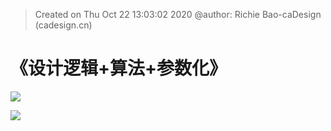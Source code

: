 


> Created on Thu Oct 22 13:03:02 2020 @author: Richie Bao-caDesign (cadesign.cn)
# 《设计逻辑+算法+参数化》



![](https://github.com/richieBao/python-urbanPlanning/blob/master/images/parametrization_01.jpg)


![](https://github.com/richieBao/python-urbanPlanning/blob/master/images/parametrization_02.jpg)
<!--stackedit_data:
eyJoaXN0b3J5IjpbMjQzMzk0NDE3LDE3ODkyOTQ2OSwtMTY1Nj
MxOTY3MywxNDYyOTA2Mjc2LDczMDk5ODExNl19
-->